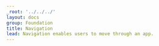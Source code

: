 ```yaml
---
_root: '../../../'
layout: docs
group: Foundation
title: Navigation
lead: Navigation enables users to move through an app.
---
```

